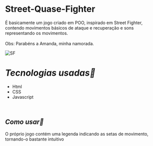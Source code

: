 # Street-Quase-Fighter
É basicamente um jogo criado em POO, inspirado em Street Fighter, contendo movimentos básicos de ataque e recuperação e sons representando os movimentos.
<br>
<br>
Obs: Parabéns a Amanda, minha namorada.

![SF](https://user-images.githubusercontent.com/101435336/191161471-839b60f0-830a-4120-913b-bfcbdb11bec3.gif)

# <em>Tecnologias usadas🚀</em>

<ul>
<li>Html</li>
<li>CSS</li>
<li>Javascript</li>

</ul>
<br>





<h2><em>Como usar📕</em> </h2>

<p> O próprio jogo contém uma legenda indicando as setas de movimento, tornando-o bastante intuitivo </p>
